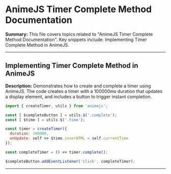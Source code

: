 # AnimeJS Timer Complete Method Documentation

**Summary:** This file covers topics related to "AnimeJS Timer Complete Method Documentation". Key snippets include: Implementing Timer Complete Method in AnimeJS.

---

## Implementing Timer Complete Method in AnimeJS

**Description:** Demonstrates how to create and complete a timer using AnimeJS. The code creates a timer with a 100000ms duration that updates a display element, and includes a button to trigger instant completion.

```javascript
import { createTimer, utils } from 'animejs';

const [ $completeButton ] = utils.$('.complete');
const [ $time ] = utils.$('.time');

const timer = createTimer({
  duration: 100000,
  onUpdate: self => $time.innerHTML = self.currentTime
});

const completeTimer = () => timer.complete();

$completeButton.addEventListener('click', completeTimer);
```

---